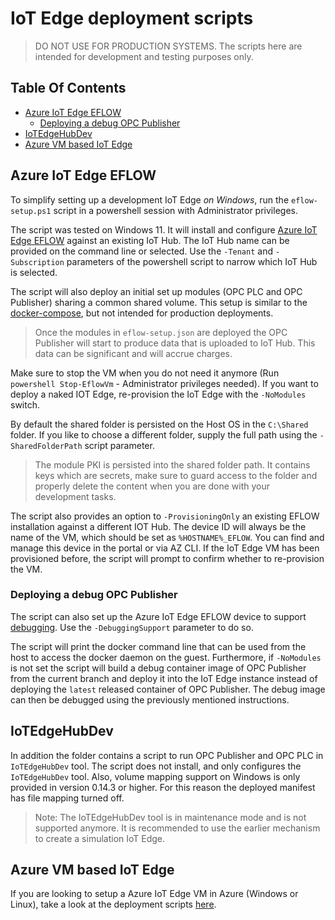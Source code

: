 # IoT Edge deployment scripts <!-- omit in toc -->

> DO NOT USE FOR PRODUCTION SYSTEMS. The scripts here are intended for development and testing purposes only.

## Table Of Contents <!-- omit in toc -->

- [Azure IoT Edge EFLOW](#azure-iot-edge-eflow)
  - [Deploying a debug OPC Publisher](#deploying-a-debug-opc-publisher)
- [IoTEdgeHubDev](#iotedgehubdev)
- [Azure VM based IoT Edge](#azure-vm-based-iot-edge)

## Azure IoT Edge EFLOW

To simplify setting up a development IoT Edge *on Windows*, run the `eflow-setup.ps1` script in a powershell session with Administrator privileges.

The script was tested on Windows 11. It will install and configure [Azure IoT Edge EFLOW](https://learn.microsoft.com/azure/iot-edge/quickstart) against an existing IoT Hub. The IoT Hub name can be provided on the command line or selected.  Use the `-Tenant` and `-Subscription` parameters of the powershell script to narrow which IoT Hub is selected.

The script will also deploy an initial set up modules (OPC PLC and OPC Publisher) sharing a common shared volume. This setup is similar to the [docker-compose](../docker/), but not intended for production deployments.

> Once the modules in `eflow-setup.json` are deployed the OPC Publisher will start to produce data that is uploaded to IoT Hub. This data can be significant and will accrue charges.

Make sure to stop the VM when you do not need it anymore (Run `powershell Stop-EflowVm` - Administrator privileges needed).  If you want to deploy a naked IOT Edge, re-provision the IoT Edge with the `-NoModules` switch.

By default the shared folder is persisted on the Host OS in the `C:\Shared` folder. If you like to choose a different folder, supply the full path using the `-SharedFolderPath` script parameter.

> The module PKI is persisted into the shared folder path. It contains keys which are secrets, make sure to guard access to the folder and properly delete the content when you are done with your development tasks.

The script also provides an option to `-ProvisioningOnly` an existing EFLOW installation against a different IOT Hub. The device ID will always be the name of the VM, which should be set as `%HOSTNAME%_EFLOW`. You can find and manage this device in the portal or via AZ CLI.  If the IoT Edge VM has been provisioned before, the script will prompt to confirm whether to re-provision the VM.

### Deploying a debug OPC Publisher

The script can also set up the Azure IoT Edge EFLOW device to support [debugging](https://aka.ms/iotedge-eflow-debugging). Use the `-DebuggingSupport` parameter to do so.

The script will print the docker command line that can be used from the host to access the docker daemon on the guest. Furthermore, if `-NoModules` is not set the script will build a debug container image of OPC Publisher from the current branch and deploy it into the IoT Edge instance instead of deploying the `latest` released container of OPC Publisher. The debug image can then be debugged using the previously mentioned instructions.

## IoTEdgeHubDev

In addition the folder contains a script to run OPC Publisher and OPC PLC in `IoTEdgeHubDev` tool. The script does not install, and only configures the `IoTEdgeHubDev` tool.  Also, volume mapping support on Windows is only provided in version 0.14.3 or higher. For this reason the deployed manifest has file mapping turned off.

> Note: The IoTEdgeHubDev tool is in maintenance mode and is not supported anymore. It is recommended to use the earlier mechanism to create a simulation IoT Edge.

## Azure VM based IoT Edge

If you are looking to setup a Azure IoT Edge VM in Azure (Windows or Linux), take a look at the deployment scripts [here](../scripts/).
